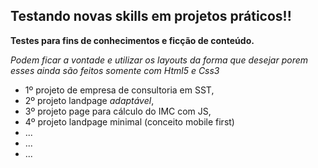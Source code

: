 ## Testando novas skills em projetos práticos!!
**Testes para fins de conhecimentos e ficção de conteúdo.**

*Podem ficar a vontade e utilizar os layouts da forma que desejar porem esses ainda são feitos somente com Html5 e Css3*

- 1º projeto de empresa de consultoria em SST,
- 2º projeto landpage *adaptável*,
- 3º projeto page para cálculo do IMC com JS,
- 4º projeto landpage minimal (conceito mobile first)
- ...
- ...
- ...